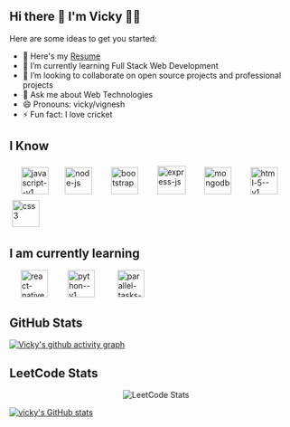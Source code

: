 ## Hi there 👋 I'm Vicky 👩‍💻

Here are some ideas to get you started:

- 🔭 Here's my [Resume](https://docs.google.com/document/d/1Vs9RfjIbjIWbTgnbXdJ1ynOVa5fAjqTLN_n_RAM5CYc/edit?usp=drivesdk)
- 🌱 I’m currently learning Full Stack Web Development
- 👯 I’m looking to collaborate on open source projects and professional projects
- 💬 Ask me about Web Technologies
- 😄 Pronouns: vicky/vignesh
- ⚡ Fun fact: I love cricket 

## I Know

&nbsp;&nbsp;&nbsp;&nbsp;<img width="48" height="48" style="margin:5px;" src="https://img.icons8.com/color/48/javascript--v1.png" alt="javascript--v1"/>&nbsp;&nbsp;&nbsp;&nbsp;   <img width="48" height="48" style="margin:5px;" src="https://img.icons8.com/fluency/48/node-js.png" alt="node-js"/> &nbsp;&nbsp;&nbsp;&nbsp;    <img width="48" height="48" src="https://img.icons8.com/color-glass/48/bootstrap.png" style="margin:5px;" alt="bootstrap"/> &nbsp;&nbsp;&nbsp;&nbsp;  <img width="50" height="50" style="margin:5px;" src="https://img.icons8.com/ios/50/express-js.png" alt="express-js"/> &nbsp;&nbsp;&nbsp;&nbsp;  <img width="48" height="48" style="margin:5px;" src="https://img.icons8.com/color/48/mongodb.png" alt="mongodb"/>  &nbsp;&nbsp;&nbsp;&nbsp;  <img width="48" height="48" style="margin:5px;" src="https://img.icons8.com/color/48/html-5--v1.png" alt="html-5--v1"/>  &nbsp;&nbsp;&nbsp;&nbsp;  <img width="48" height="48" style="margin:5px;" src="https://img.icons8.com/color/48/css3.png" alt="css3"/>

## I am currently learning 

&nbsp;&nbsp;&nbsp;&nbsp; <img width="48" height="48" src="https://img.icons8.com/color/48/react-native.png" alt="react-native"/>&nbsp;&nbsp;&nbsp;&nbsp;&nbsp;&nbsp;&nbsp;&nbsp;   <img width="48" height="48" src="https://img.icons8.com/color/48/python--v1.png" alt="python--v1"/>  &nbsp;&nbsp;&nbsp;&nbsp;&nbsp;&nbsp;&nbsp;&nbsp;  <img width="48" height="48" src="https://img.icons8.com/fluency/48/parallel-tasks--v1.png" alt="parallel-tasks--v1"/>

## GitHub Stats
[![Vicky's github activity graph](https://github-readme-activity-graph.vercel.app/graph?username=vicky-at-web&bg_color=000000&color=ffffff&line=4c7f9e&point=ffffff&area=true&hide_border=true)](https://github.com/ashutosh00710/github-readme-activity-graph)

## LeetCode Stats
 &nbsp;&nbsp;&nbsp;&nbsp;&nbsp;&nbsp;&nbsp;&nbsp;&nbsp;&nbsp;&nbsp;&nbsp;&nbsp;&nbsp;&nbsp;&nbsp;&nbsp;&nbsp;&nbsp;&nbsp;&nbsp;&nbsp;&nbsp;&nbsp;&nbsp;&nbsp;&nbsp;&nbsp;&nbsp;&nbsp;&nbsp;&nbsp;&nbsp;&nbsp;&nbsp;&nbsp;&nbsp;&nbsp;&nbsp;&nbsp;&nbsp;&nbsp;&nbsp;&nbsp;&nbsp;&nbsp;&nbsp;&nbsp;&nbsp;&nbsp; ![LeetCode Stats](https://leetcard.jacoblin.cool/vicky-codes?theme=dark&font=Alata)

[![vicky's GitHub stats](https://github-readme-stats.vercel.app/api?username=vicky-at-web)](https://github.com/anuraghazra/github-readme-stats)
